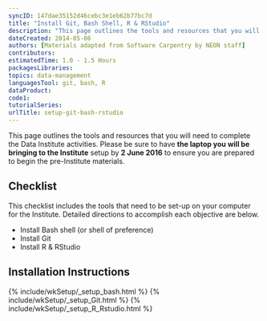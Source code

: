 ```yaml
---
syncID: 147dae35152d46cebc3e1eb62b77bc7d
title: "Install Git, Bash Shell, R & RStudio"
description: "This page outlines the tools and resources that you will need to complete the Data Institute activities."
dateCreated: 2014-05-06
authors: [Materials adapted from Software Carpentry by NEON staff]
contributors:
estimatedTime: 1.0 - 1.5 Hours
packagesLibraries:
topics: data-management
languagesTool: git, bash, R
dataProduct:
code1: 
tutorialSeries:
urlTitle: setup-git-bash-rstudio
---
```



This page outlines the tools and resources that you will need to complete 
the Data Institute activities. Please be sure to have **the laptop you will be 
bringing to the Institute** setup by **2 June 2016** to ensure you are 
prepared to begin the pre-Institute materials. 

## Checklist
This checklist includes the tools that need to be set-up on your computer for the 
Institute. Detailed directions to accomplish each objective are below. 

* Install Bash shell (or shell of preference) 
* Install Git 
* Install R & RStudio



## Installation Instructions

{% include/wkSetup/_setup_bash.html %}
{% include/wkSetup/_setup_Git.html %}
{% include/wkSetup/_setup_R_Rstudio.html %}

